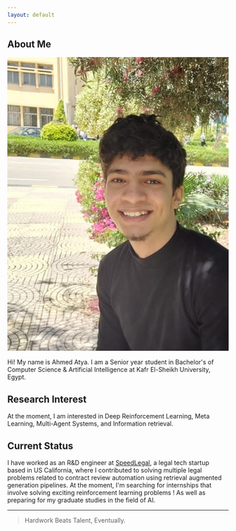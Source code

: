 ```yaml
---
layout: default
---
```

## About Me

<img class="profile-picture" src="personal picture.jpg">

Hi! My name is Ahmed Atya. I am a Senior year student in Bachelor's of Computer Science & Artificial Intelligence at Kafr El-Sheikh University, Egypt.

## Research Interest

At the moment, I am interested in Deep Reinforcement Learning, Meta Learning, Multi-Agent Systems,  and Information retrieval.

## Current Status

I have worked as an R&D engineer at [SpeedLegal](https://speedlegal.io/), a legal tech startup based in US California, where I contributed to solving multiple legal problems related to contract review automation using retrieval augmented generation pipelines. At the moment, I'm searching for internships that involve solving exciting reinforcement learning problems ! As well as preparing for my graduate studies in the field of AI.

---

> Hardwork Beats Talent, Eventually.
